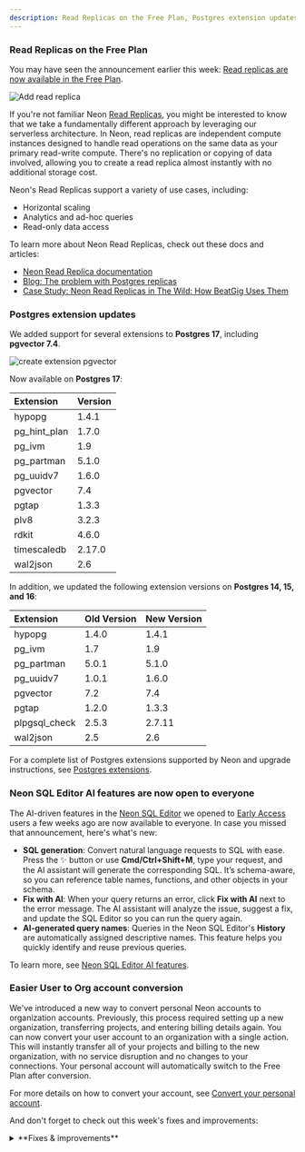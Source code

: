 ```yaml
---
description: Read Replicas on the Free Plan, Postgres extension updates, SQL Editor AI features open to all, and easier User to Org conversion
---
```


### Read Replicas on the Free Plan

You may have seen the announcement earlier this week: [Read replicas are now available in the Free Plan](https://neon.tech/blog/create-read-replicas-in-the-free-plan).

![Add read replica](/docs/relnotes/add_read_replica.png)

If you're not familiar Neon [Read Replicas](/docs/introduction/read-replicas), you might be interested to know that we take a fundamentally different approach by leveraging our serverless architecture. In Neon, read replicas are independent compute instances designed to handle read operations on the same data as your primary read-write compute. There's no replication or copying of data involved, allowing you to create a read replica almost instantly with no additional storage cost.

Neon's Read Replicas support a variety of use cases, including:

- Horizontal scaling
- Analytics and ad-hoc queries
- Read-only data access

To learn more about Neon Read Replicas, check out these docs and articles:

- [Neon Read Replica documentation](/docs/introduction/read-replicas)
- [Blog: The problem with Postgres replicas](https://neon.tech/blog/the-problem-with-postgres-replicas)
- [Case Study: Neon Read Replicas in The Wild: How BeatGig Uses Them](https://neon.tech/blog/neon-read-replicas-in-the-wild-how-beatgig-uses-them)

### Postgres extension updates

We added support for several extensions to **Postgres 17**, including **pgvector 7.4**.

![create extension pgvector](/docs/relnotes/create_extension_pgvector.png)

Now available on **Postgres 17**:

| Extension    | Version |
| :----------- | :------ |
| hypopg       | 1.4.1   |
| pg_hint_plan | 1.7.0   |
| pg_ivm       | 1.9     |
| pg_partman   | 5.1.0   |
| pg_uuidv7    | 1.6.0   |
| pgvector     | 7.4     |
| pgtap        | 1.3.3   |
| plv8         | 3.2.3   |
| rdkit        | 4.6.0   |
| timescaledb  | 2.17.0  |
| wal2json     | 2.6     |

In addition, we updated the following extension versions on **Postgres 14, 15, and 16**:

| Extension     | Old Version | New Version |
| :------------ | :---------- | :---------- |
| hypopg        | 1.4.0       | 1.4.1       |
| pg_ivm        | 1.7         | 1.9         |
| pg_partman    | 5.0.1       | 5.1.0       |
| pg_uuidv7     | 1.0.1       | 1.6.0       |
| pgvector      | 7.2         | 7.4         |
| pgtap         | 1.2.0       | 1.3.3       |
| plpgsql_check | 2.5.3       | 2.7.11      |
| wal2json      | 2.5         | 2.6         |

For a complete list of Postgres extensions supported by Neon and upgrade instructions, see [Postgres extensions](/docs/extensions/pg-extensions).

### Neon SQL Editor AI features are now open to everyone

The AI-driven features in the [Neon SQL Editor](/docs/get-started-with-neon/query-with-neon-sql-editor) we opened to [Early Access](https://console.neon.tech/app/settings/early-access) users a few weeks ago are now available to everyone. In case you missed that announcement, here's what's new:

- **SQL generation**: Convert natural language requests to SQL with ease. Press the ✨ button or use **Cmd/Ctrl+Shift+M**, type your request, and the AI assistant will generate the corresponding SQL. It’s schema-aware, so you can reference table names, functions, and other objects in your schema.
- **Fix with AI**: When your query returns an error, click **Fix with AI** next to the error message. The AI assistant will analyze the issue, suggest a fix, and update the SQL Editor so you can run the query again.
- **AI-generated query names**: Queries in the Neon SQL Editor's **History** are automatically assigned descriptive names. This feature helps you quickly identify and reuse previous queries.

To learn more, see [Neon SQL Editor AI features](/docs/get-started-with-neon/query-with-neon-sql-editor#ai-features).

### Easier User to Org account conversion

We've introduced a new way to convert personal Neon accounts to organization accounts. Previously, this process required setting up a new organization, transferring projects, and entering billing details again. You can now convert your user account to an organization with a single action. This will instantly transfer all of your projects and billing to the new organization, with no service disruption and no changes to your connections. Your personal account will automatically switch to the Free Plan after conversion.

For more details on how to convert your account, see [Convert your personal account](/docs/manage/organizations#convert-your-personal-account).

And don't forget to check out this week's fixes and improvements:

<details>

<summary>**Fixes & improvements**</summary>

- **Neon Console enhancement**

  We added a **Settings** option to the Account navigation sidebar in the Neon Console for easier access to personal and organization account settings.
  ![Account settings](/docs/relnotes/account_settings.png)

- **Neon API changes**

  - Updated the [Create Project](https://api-docs.neon.tech/reference/createproject) API to return a 404 error instead of a 500 error when an invalid region is specified.
  - Updated the `project_id` field for the `Get consumption metrics for each project` API. You can now specify project IDs as a comma-separated list in addition to an array of parameter values. This provides more flexibility when filtering responses by project. If omitted, the response will include all projects.
    - As an array: `project_ids=cold-poetry-09157238&project_ids=quiet-snow-71788278`
    - As a comma-separated list: `project_ids=cold-poetry-09157238,quiet-snow-71788278`

- **Fixes**

  We fixed an issue with the Neon Vercel Integration where the `PGPASSWORD` variable in Vercel was not defined as expected after enabling [branch protection](/docs/guides/protected-branches) on the main branch. Enabling branch protection resulted in a new password being generated for preview branches, rendering the existing `PGPASSWORD` setting invalid. To prevent this issue, a `PGPASSWORD` variable is now set for each new preview branch.

</details>
